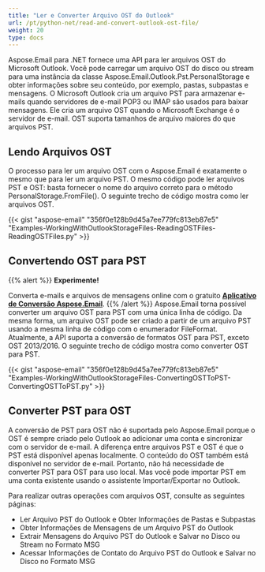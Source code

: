 ```yaml
---
title: "Ler e Converter Arquivo OST do Outlook"
url: /pt/python-net/read-and-convert-outlook-ost-file/
weight: 20
type: docs
---
```



Aspose.Email para .NET fornece uma API para ler arquivos OST do Microsoft Outlook. Você pode carregar um arquivo OST do disco ou stream para uma instância da classe Aspose.Email.Outlook.Pst.PersonalStorage e obter informações sobre seu conteúdo, por exemplo, pastas, subpastas e mensagens. O Microsoft Outlook cria um arquivo PST para armazenar e-mails quando servidores de e-mail POP3 ou IMAP são usados para baixar mensagens. Ele cria um arquivo OST quando o Microsoft Exchange é o servidor de e-mail. OST suporta tamanhos de arquivo maiores do que arquivos PST.
## **Lendo Arquivos OST**
O processo para ler um arquivo OST com o Aspose.Email é exatamente o mesmo que para ler um arquivo PST. O mesmo código pode ler arquivos PST e OST: basta fornecer o nome do arquivo correto para o método PersonalStorage.FromFile(). O seguinte trecho de código mostra como ler arquivos OST.



{{< gist "aspose-email" "356f0e128b9d45a7ee779fc813eb87e5" "Examples-WorkingWithOutlookStorageFiles-ReadingOSTFiles-ReadingOSTFiles.py" >}}
## **Convertendo OST para PST**
{{% alert %}}
**Experimente!**

Converta e-mails e arquivos de mensagens online com o gratuito [**Aplicativo de Conversão Aspose.Email**](https://products.aspose.app/email/pt/Conversion).
{{% /alert %}}
Aspose.Email torna possível converter um arquivo OST para PST com uma única linha de código. Da mesma forma, um arquivo OST pode ser criado a partir de um arquivo PST usando a mesma linha de código com o enumerador FileFormat. Atualmente, a API suporta a conversão de formatos OST para PST, exceto OST 2013/2016. O seguinte trecho de código mostra como converter OST para PST.



{{< gist "aspose-email" "356f0e128b9d45a7ee779fc813eb87e5" "Examples-WorkingWithOutlookStorageFiles-ConvertingOSTToPST-ConvertingOSTToPST.py" >}}

## **Converter PST para OST**

A conversão de PST para OST não é suportada pelo Aspose.Email porque o OST é sempre criado pelo Outlook ao adicionar uma conta e sincronizar com o servidor de e-mail. A diferença entre arquivos PST e OST é que o PST está disponível apenas localmente. O conteúdo do OST também está disponível no servidor de e-mail. Portanto, não há necessidade de converter PST para OST para uso local. Mas você pode importar PST em uma conta existente usando o assistente Importar/Exportar no Outlook.

Para realizar outras operações com arquivos OST, consulte as seguintes páginas:

- Ler Arquivo PST do Outlook e Obter Informações de Pastas e Subpastas
- Obter Informações de Mensagens de um Arquivo PST do Outlook
- Extrair Mensagens do Arquivo PST do Outlook e Salvar no Disco ou Stream no Formato MSG
- Acessar Informações de Contato do Arquivo PST do Outlook e Salvar no Disco no Formato MSG